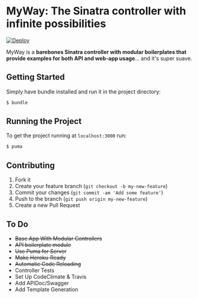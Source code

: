 # MyWay: The Sinatra controller with infinite possibilities
[![Deploy](https://www.herokucdn.com/deploy/button.png)](https://heroku.com/deploy)

MyWay is a **barebones Sinatra controller with modular boilerplates that provide examples for both API and web-app usage**... and it's super suave.


## Getting Started

Simply have bundle installed and run it in the project directory:

```bash
$ bundle
```

## Running the Project

To get the project running at `localhost:3000` run:

```bash
$ puma
```

## Contributing

1. Fork it
2. Create your feature branch (`git checkout -b my-new-feature`)
3. Commit your changes (`git commit -am 'Add some feature'`)
4. Push to the branch (`git push origin my-new-feature`)
5. Create a new Pull Request

## To Do

* ~~Base App With Modular Controllers~~
* ~~API boilerplate module~~
* ~~Use Puma for Server~~
* ~~Make Heroku-Ready~~
* ~~Automatic Code Reloading~~
* Controller Tests
* Set Up CodeClimate & Travis
* Add APIDoc/Swagger
* Add Template Generation